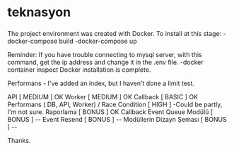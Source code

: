 # teknasyon

###
The project environment was created with Docker. 
To install at this stage:
-docker-compose build
-docker-compose up

Reminder: If you have trouble connecting to mysql server, with this command, get the ip address and change it in the .env file. 
-docker container inspect
Docker installation is complete. 

Performans - I've added an index, but I haven't done a limit test.

API [ MEDIUM ] OK
Worker [ MEDIUM ] OK
Callback [ BASIC ] OK
Performans ( DB, API, Worker) / Race Condition [ HIGH ] -Could be partly, I'm not sure. 
Raporlama [ BONUS ] OK
Callback Event Queue Modülü [ BONUS ] --
Event Resend [ BONUS ] --
Modüllerin Dizayn Şeması [ BONUS ] --

Thanks.
